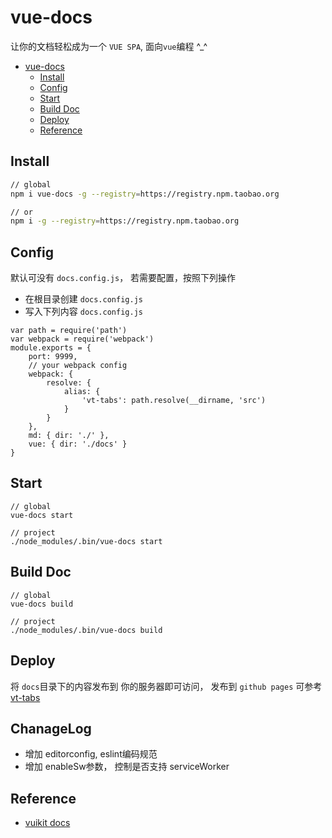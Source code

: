 # vue-docs

让你的文档轻松成为一个 `VUE SPA`, 面向`vue`编程 ^_^

<!-- TOC -->

- [vue-docs](#vue-docs)
  - [Install](#install)
  - [Config](#config)
  - [Start](#start)
  - [Build Doc](#build-doc)
  - [Deploy](#deploy)
  - [Reference](#reference)

<!-- /TOC -->

## Install

```bash
// global
npm i vue-docs -g --registry=https://registry.npm.taobao.org

// or
npm i -g --registry=https://registry.npm.taobao.org
```
## Config

默认可没有 `docs.config.js`， 若需要配置，按照下列操作

- 在根目录创建 `docs.config.js`
- 写入下列内容 `docs.config.js`
```
var path = require('path')
var webpack = require('webpack')
module.exports = {
    port: 9999,
    // your webpack config
    webpack: {
        resolve: {
            alias: {
                'vt-tabs': path.resolve(__dirname, 'src')
            }
        }
    },
    md: { dir: './' },
    vue: { dir: './docs' }
}
```

## Start

```
// global
vue-docs start

// project
./node_modules/.bin/vue-docs start

```

## Build Doc

```
// global
vue-docs build

// project
./node_modules/.bin/vue-docs build

```

## Deploy

将 `docs`目录下的内容发布到 你的服务器即可访问， 发布到 `github pages` 可参考[vt-tabs](https://github.com/vue-tools/vt-tabs)

## ChanageLog

- 增加 editorconfig, eslint编码规范
- 增加 enableSw参数， 控制是否支持 serviceWorker

## Reference

- [vuikit docs](https://github.com/vuikit/vuikit-docs)
